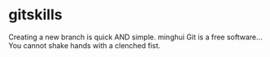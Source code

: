 # gitskills
Creating a new branch is quick AND simple.
minghui
Git is a free software...
You cannot shake hands with a clenched fist.
